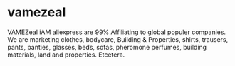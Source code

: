 # vamezeal
VAMEZeal iAM aliexpress are 99% Affiliating to global populer companies. We are marketing clothes, bodycare, Building &amp; Properties, shirts, trausers, pants, panties, glasses, beds, sofas, pheromone perfumes, building materials, land and properties. Etcetera.
